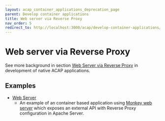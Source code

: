 ```yaml
---
layout: acap_container_applications_deprecation_page
parent: Develop container applications
title: Web server via Reverse Proxy
nav_order: 5
redirect_to: http://localhost:3000/acap/develop-container-applications/web-server-via-reverse-proxy
---
```


# Web server via Reverse Proxy

See more background in section [Web Server via Reverse
Proxy](../develop/web-server-via-reverse-proxy) in development of native ACAP
applications.

## Examples

- [Web Server](https://github.com/AxisCommunications/acap-computer-vision-sdk-examples/tree/main/web-server)
  - An example of an container based application using [Monkey web server](https://github.com/monkey/monkey) which exposes an external API with Reverse Proxy configuration in Apache Server.
